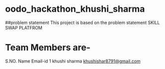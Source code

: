 # oodo_hackathon_khushi_sharma
##problem statement
This project is based on the problem statement SKILL SWAP PLATFROM
# Team Members are-
S.NO.   Name                Email-id
1     khushi sharma      khushishar8791@gmail.com
